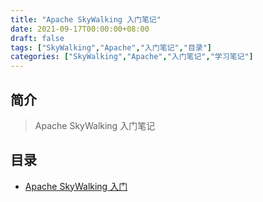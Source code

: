 ```yaml
---
title: "Apache SkyWalking 入门笔记"
date: 2021-09-17T00:00:00+08:00
draft: false
tags: ["SkyWalking","Apache","入门笔记","目录"]
categories: ["SkyWalking","Apache","入门笔记","学习笔记"]
---
```


## 简介

> Apache SkyWalking 入门笔记

## 目录

- [Apache SkyWalking 入门](../0)

